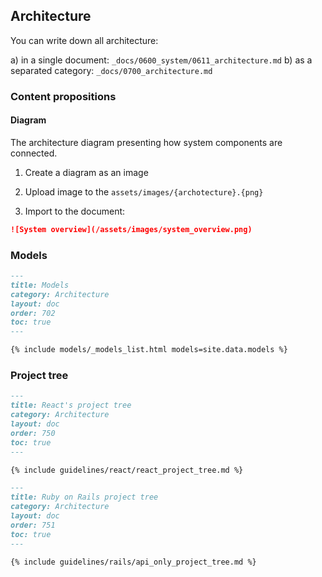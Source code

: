 ## Architecture

You can write down all architecture:

a) in a single document: `_docs/0600_system/0611_architecture.md`
b) as a separated category: `_docs/0700_architecture.md`

### Content propositions

#### Diagram

The architecture diagram presenting how system components are connected.

1. Create a diagram as an image

2. Upload image to the `assets/images/{archotecture}.{png}`

3. Import to the document:

```md
![System overview](/assets/images/system_overview.png)
```



### Models

```md
---
title: Models
category: Architecture
layout: doc
order: 702
toc: true
---

{% include models/_models_list.html models=site.data.models %}
```




### Project tree

```md
---
title: React's project tree
category: Architecture
layout: doc
order: 750
toc: true
---

{% include guidelines/react/react_project_tree.md %}
```

```md
---
title: Ruby on Rails project tree
category: Architecture
layout: doc
order: 751
toc: true
---

{% include guidelines/rails/api_only_project_tree.md %}
```

